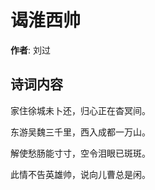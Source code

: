 # 谒淮西帅

**作者**: 刘过

## 诗词内容

家住徐城未卜还，归心正在杳冥间。

东游吴魏三千里，西入成都一万山。

解使愁肠能寸寸，空令泪眼已斑斑。

此情不告英雄帅，说向儿曹总是闲。


